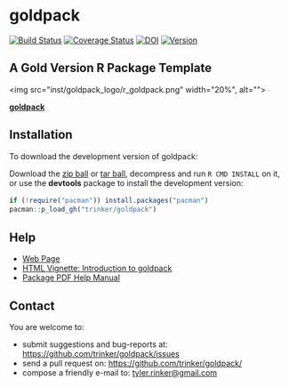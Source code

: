 goldpack
=======



[![Build Status](https://travis-ci.org/trinker/goldpack.png?branch=master)](https://travis-ci.org/trinker/goldpack)
[![Coverage Status](https://coveralls.io/repos/trinker/goldpack/badge.png?branch=master)](https://coveralls.io/r/trinker/goldpack?branch=master)
[![DOI](https://zenodo.org/badge/5398/trinker/goldpack.svg)](http://dx.doi.org/10.5281/zenodo.15758)
<a href="https://img.shields.io/badge/Version-0.0.1-orange.svg"><img src="https://img.shields.io/badge/Version-0.0.1-orange.svg" alt="Version"/></a></p>

## A Gold Version R Package Template


<img src="inst/goldpack_logo/r_goldpack.png" width="20%", alt="">  

[**goldpack**](http://trinker.github.io/goldpack_dev) 

## Installation

To download the development version of goldpack:

Download the [zip ball](https://github.com/trinker/goldpack/zipball/master) or [tar ball](https://github.com/trinker/goldpack/tarball/master), decompress and run `R CMD INSTALL` on it, or use the **devtools** package to install the development version:

```r
if (!require("pacman")) install.packages("pacman")
pacman::p_load_gh("trinker/goldpack")
```

## Help

- [Web Page](http://trinker.github.com/goldpack/)     
- [HTML Vignette: Introduction to goldpack](http://trinker.github.io/goldpack/vignettes/introduction.html)       
- [Package PDF Help Manual](https://dl.dropboxusercontent.com/u/61803503/goldpack.pdf)   

## Contact

You are welcome to:
* submit suggestions and bug-reports at: <https://github.com/trinker/goldpack/issues>
* send a pull request on: <https://github.com/trinker/goldpack/>
* compose a friendly e-mail to: <tyler.rinker@gmail.com>



